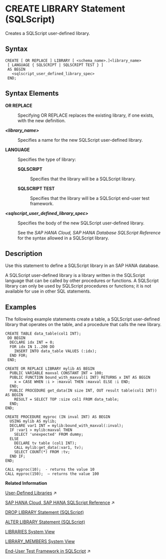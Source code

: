 <!-- loio62263ce35ac74488a397553fcb25a7d6 -->

# CREATE LIBRARY Statement \(SQLScript\)

Creates a SQLScript user-defined library.



<a name="loio62263ce35ac74488a397553fcb25a7d6__section_wtr_2lf_scb"/>

## Syntax

```
CREATE [ OR REPLACE ] LIBRARY [ <schema_name>.]<library_name>
 [ LANGUAGE { SQLSCRIPT | SQLSCRIPT TEST } ] 
 AS BEGIN
   <sqlscript_user_defined_library_spec> 
 END;
```



<a name="loio62263ce35ac74488a397553fcb25a7d6__section_hcs_2lf_scb"/>

## Syntax Elements


<dl>
<dt><b>

OR REPLACE

</b></dt>
<dd>

Specifying OR REPLACE replaces the existing library, if one exists, with the new definition.



</dd><dt><b>

*<library\_name\>*

</b></dt>
<dd>

Specifies a name for the new SQLScript user-defined library.



</dd><dt><b>

LANGUAGE

</b></dt>
<dd>

Specifies the type of library:


<dl>
<dt><b>

SQLSCRIPT

</b></dt>
<dd>

Specifies that the library will be a SQLScript library.



</dd><dt><b>

SQLSCRIPT TEST

</b></dt>
<dd>

Specifies that the library will be a SQLScript end-user test framework.



</dd>
</dl>



</dd><dt><b>

*<sqlscript\_user\_defined\_library\_spec\>*

</b></dt>
<dd>

Specifies the body of the new SQLScript user-defined library.

See the *SAP HANA Cloud, SAP HANA Database SQLScript Reference* for the syntax allowed in a SQLScript library.



</dd>
</dl>



<a name="loio62263ce35ac74488a397553fcb25a7d6__section_cks_2lf_scb"/>

## Description

Use this statement to define a SQLScript library in an SAP HANA database.

A SQLScript user-defined library is a library written in the SQLScript language that can be called by other procedures or functions. A SQLScript library can only be used by SQLScript procedures or functions; it is not available for use in other SQL statements.



## Examples

The following example statements create a table, a SQLScript user-defined library that operates on the table, and a procedure that calls the new library.

```
CREATE TABLE data_table(col1 INT);
 DO BEGIN
  DECLARE idx INT = 0;
  FOR idx IN 1..200 DO
    INSERT INTO data_table VALUES (:idx);
  END FOR;
 END;

CREATE OR REPLACE LIBRARY mylib AS BEGIN
  PUBLIC VARIABLE maxval CONSTANT INT = 100;
  PUBLIC FUNCTION bound_with_maxval(i INT) RETURNS x INT AS BEGIN
    x = CASE WHEN :i > :maxval THEN :maxval ELSE :i END;
  END;
  PUBLIC PROCEDURE get_data(IN size INT, OUT result table(col1 INT)) AS BEGIN
    RESULT = SELECT TOP :size col1 FROM data_table;
  END;
END;

CREATE PROCEDURE myproc (IN inval INT) AS BEGIN
  USING mylib AS mylib;
  DECLARE var1 INT = mylib:bound_with_maxval(:inval);
  IF :var1 > mylib:maxval THEN
    SELECT 'unexpected' FROM dummy;
  ELSE
    DECLARE tv table (col1 INT);
    CALL mylib:get_data(:var1, tv);
    SELECT COUNT(*) FROM :tv;
  END IF;
END;

CALL myproc(10);  - returns the value 10
CALL myproc(150);  – returns the value 100
```

**Related Information**  


[User-Defined Libraries](https://help.sap.com/viewer/d1cb63c8dd8e4c35a0f18aef632687f0/2024_1_QRC/en-US/7cd14f1931404738a05c5e93e22564af.html "") :arrow_upper_right:

[SAP HANA Cloud, SAP HANA SQLScript Reference](https://help.sap.com/viewer/d1cb63c8dd8e4c35a0f18aef632687f0/2024_1_QRC/en-US/28f2d64d4fab4e789ee0070be418419d.html "This reference describes how to use the SQL extension SAP HANA SQLScript to embed data-intensive application logic into SAP HANA.") :arrow_upper_right:

[DROP LIBRARY Statement \(SQLScript\)](drop-library-statement-sqlscript-d416079.md "Drops a SQLScript user-defined library.")

[ALTER LIBRARY Statement \(SQLScript\)](alter-library-statement-sqlscript-d0b979c.md "Alters a SQLScript user-defined library.")

[LIBRARIES System View](../../020-System-Views-Reference/021-System-Views/libraries-system-view-7e48a10.md "Provides information about available public language libraries.")

[LIBRARY\_MEMBERS System View](../../020-System-Views-Reference/021-System-Views/library-members-system-view-215c8db.md "Provides member information for SQLScript user-defined libraries.")

[End-User Test Framework in SQLScript](https://help.sap.com/viewer/d1cb63c8dd8e4c35a0f18aef632687f0/2024_1_QRC/en-US/1386a5eb77444ca8ba3a050c4043f1f8.html "") :arrow_upper_right:

